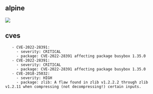 ## alpine
![](https://img.shields.io/static/v1?label=tag&message=3.15.2&color=blue)
## cves
```
   - CVE-2022-28391:
     - severity: CRITICAL
     - package: CVE-2022-28391 affecting package busybox 1.35.0
   - CVE-2022-28391:
     - severity: CRITICAL
     - package: CVE-2022-28391 affecting package busybox 1.35.0
   - CVE-2018-25032:
     - severity: HIGH
     - package: zlib: A flaw found in zlib v1.2.2.2 through zlib v1.2.11 when compressing (not decompressing!) certain inputs.
```
